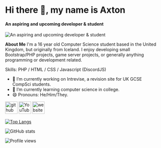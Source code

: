 # Hi there 👋, my name is Axton
#### An aspiring and upcoming developer & student
![An aspiring and upcoming developer & student](https://cdn.discordapp.com/attachments/765690365256007692/917549627711062086/Hello_Im_axtonprice__nAn_aspiring_developer.png)

**About Me**
I'm a 16 year old Computer Science student based in the United Kingdom, but originally from Iceland. I enjoy developing small Bootstrap/PHP projects, game server projects, or generally anything programming or development related.

Skills: PHP / HTML / CSS /  Javascript (DiscordJS)

- 🔭 I’m currently working on Intrevise, a revision site for UK GCSE CompSci students. 
- 🌱 I’m currently learning computer science in college. 
- 😄 Pronouns: He/Him/They. 


[<img src='https://cdn.jsdelivr.net/npm/simple-icons@3.0.1/icons/github.svg' alt='github' height='40'>](https://github.com/axtonprice)  [<img src='https://cdn.jsdelivr.net/npm/simple-icons@3.0.1/icons/youtube.svg' alt='YouTube' height='40'>](https://www.youtube.com/channel/UCQ33WJtEvMq4g6M3g8foeQQ)  [<img src='https://cdn.jsdelivr.net/npm/simple-icons@3.0.1/icons/icloud.svg' alt='website' height='40'>](https://axtonprice.com)  

[![Top Langs](https://github-readme-stats.vercel.app/api/top-langs/?username=axtonprice)](https://github.com/anuraghazra/github-readme-stats)

![GitHub stats](https://github-readme-stats.vercel.app/api?username=axtonprice&show_icons=true&count_private=true)  

![Profile views](https://gpvc.arturio.dev/axtonprice)  
